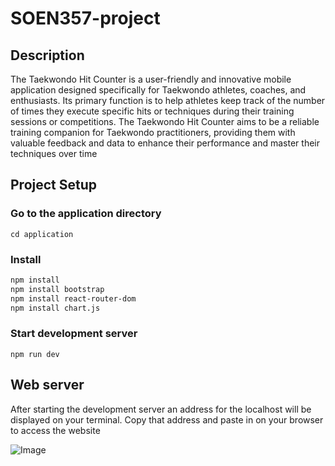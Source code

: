 # SOEN357-project

## Description
The Taekwondo Hit Counter is a user-friendly and innovative mobile application designed specifically for Taekwondo athletes, coaches, and enthusiasts. Its primary function is to help athletes keep track of the number of times they execute specific hits or techniques during their training sessions or competitions. The Taekwondo Hit Counter aims to be a reliable training companion for Taekwondo practitioners, providing them with valuable feedback and data to enhance their performance and master their techniques over time

## Project Setup
### Go to the application directory
```
cd application
```

### Install
``` bash
npm install
npm install bootstrap
npm install react-router-dom
npm install chart.js
 ```
### Start development server 
```
npm run dev
```

## Web server
After starting the development server an address for the localhost will be displayed on your terminal.
Copy that address and paste in on your browser to access the website

![Image](https://github.com/user-attachments/assets/6db56ca7-6ecb-4b6f-951e-2639c32173ef)
